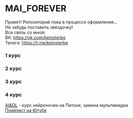 # MAI_FOREVER  
Привет! Репозиторий пока в процессе оформления...  
Не забудь поставить звёздочку!  
Вся связь со мной:   
ВК: https://vk.com/keinsterbe  
Телега: https://t.me/keinsterbe  

### 1 курс
### 2 курс
### 3 курс
### 4 курс

[AI&DL](https://github.com/Berdikin/MAI_FOREVER/tree/main/AI%26DL/ "а было мультимедиа") - курс нейроночек на Питоне, замена мультимедиа  
[Плейлист на Ютубе](https://www.youtube.com/playlist?list=PLkEW-Gs8UxAf3E4D-iZ4dWhExqDcwhVd2/)

